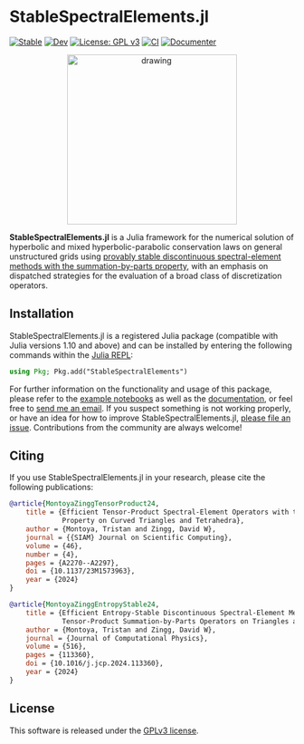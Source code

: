 # StableSpectralElements.jl

[![Stable](https://img.shields.io/badge/docs-stable-blue.svg)](https://tjbmontoya.com/StableSpectralElements.jl/stable/) [![Dev](https://img.shields.io/badge/docs-dev-blue.svg)](https://tjbmontoya.com/StableSpectralElements.jl/dev/) [![License: GPL v3](https://img.shields.io/badge/License-GPLv3-blue.svg)](https://www.gnu.org/licenses/gpl-3.0)
[![CI](https://github.com/tristanmontoya/StableSpectralElements.jl/actions/workflows/ci.yml/badge.svg)](https://github.com/tristanmontoya/StableSpectralElements.jl/actions/workflows/ci.yml) [![Documenter](https://github.com/tristanmontoya/StableSpectralElements.jl/actions/workflows/documenter.yml/badge.svg)](https://github.com/tristanmontoya/StableSpectralElements.jl/actions/workflows/documenter.yml) 
<p align=center>
<img src="docs/src/assets/visualization.png" alt="drawing" style="width:300px;"/>

**StableSpectralElements.jl** is a Julia framework for the numerical solution of hyperbolic and mixed hyperbolic-parabolic conservation laws on general unstructured grids using [provably stable discontinuous spectral-element methods with the summation-by-parts property](https://tjbmontoya.com/papers/MontoyaPhDThesis24.pdf), with an emphasis on dispatched strategies for the evaluation of a broad class of discretization operators.

## Installation

StableSpectralElements.jl is a registered Julia package (compatible with Julia versions 1.10 and above) and can be installed by entering the following commands within the [Julia REPL](https://docs.julialang.org/en/v1/stdlib/REPL/):
```julia
using Pkg; Pkg.add("StableSpectralElements")
```

For further information on the functionality and usage of this package, please refer to the [example notebooks](https://github.com/tristanmontoya/StableSpectralElements.jl/tree/main/examples/) as well as the [documentation](https://tjbmontoya.com/StableSpectralElements.jl/dev/), or feel free to [send me an email](mailto:tristan.montoya@alumni.utoronto.ca). If you suspect something is not working properly, or have an idea for how to improve StableSpectralElements.jl, [please file an issue](https://github.com/tristanmontoya/StableSpectralElements.jl/issues). Contributions from the community are always welcome!

## Citing

If you use StableSpectralElements.jl in your research, please cite the following publications:
```bibtex
@article{MontoyaZinggTensorProduct24,
    title = {Efficient Tensor-Product Spectral-Element Operators with the Summation-by-Parts 
             Property on Curved Triangles and Tetrahedra},
    author = {Montoya, Tristan and Zingg, David W},
    journal = {{SIAM} Journal on Scientific Computing},
    volume = {46},
    number = {4},
    pages = {A2270--A2297},
    doi = {10.1137/23M1573963},
    year = {2024}
}

@article{MontoyaZinggEntropyStable24,
    title = {Efficient Entropy-Stable Discontinuous Spectral-Element Methods Using 
             Tensor-Product Summation-by-Parts Operators on Triangles and Tetrahedra},
    author = {Montoya, Tristan and Zingg, David W},
    journal = {Journal of Computational Physics},
    volume = {516},
    pages = {113360},
    doi = {10.1016/j.jcp.2024.113360},
    year = {2024}
}
```

## License

This software is released under the [GPLv3 license](https://www.gnu.org/licenses/gpl-3.0.en.html).
